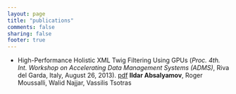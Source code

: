 ```yaml
---
layout: page
title: "publications"
comments: false
sharing: false
footer: true
---
```


<!-- My [Google scholar profile](http://scholar.google.com/citations?user=5xoLP9wAAAAJ) -->

* High-Performance Holistic XML Twig Filtering Using GPUs (*Proc. 4th. Int. Workshop on Accelerating Data Management Systems (ADMS)*, Riva del Garda, Italy, August 26, 2013). [pdf](/publications/iabsalyamov_adms2013.pdf) 
	**Ildar Absalyamov**, Roger Moussalli, Walid Najjar, Vassilis Tsotras 